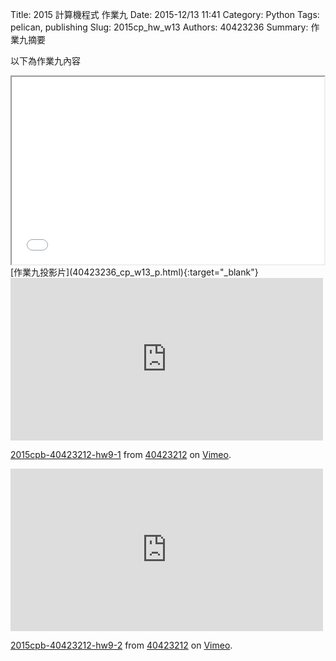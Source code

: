Title: 2015 計算機程式 作業九
Date: 2015-12/13 11:41
Category: Python
Tags: pelican, publishing
Slug: 2015cp_hw_w13
Authors: 40423236
Summary: 作業九摘要

以下為作業九內容

<iframe src="40423236_cp_w13_p.html" width="500" height="300"></iframe>
[作業九投影片](40423236_cp_w13_p.html){:target="_blank"}
<iframe src="https://player.vimeo.com/video/148641468" width="500" height="260" frameborder="0" webkitallowfullscreen mozallowfullscreen allowfullscreen></iframe> <p><a href="https://vimeo.com/148641468">2015cpb-40423212-hw9-1</a> from <a href="https://vimeo.com/user45523667">40423212</a> on <a href="https://vimeo.com">Vimeo</a>.</p>

<iframe src="https://player.vimeo.com/video/148641467" width="500" height="260" frameborder="0" webkitallowfullscreen mozallowfullscreen allowfullscreen></iframe> <p><a href="https://vimeo.com/148641467">2015cpb-40423212-hw9-2</a> from <a href="https://vimeo.com/user45523667">40423212</a> on <a href="https://vimeo.com">Vimeo</a>.</p>